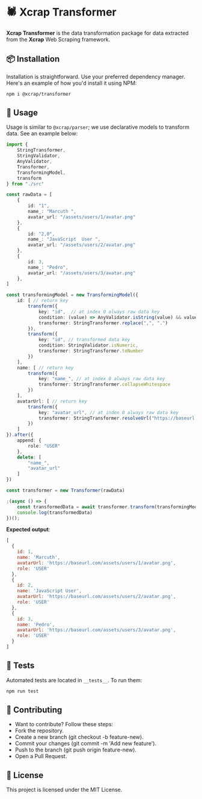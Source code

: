 # 🕷️ Xcrap Transformer

**Xcrap Transformer** is the data transformation package for data extracted from the **Xcrap** Web Scraping framework.

## 📦 Installation

Installation is straightforward. Use your preferred dependency manager. Here's an example of how you'd install it using NPM:

```bash
npm i @xcrap/transformer
```

## 🚀 Usage

Usage is similar to `@xcrap/parser`; we use declarative models to transform data. See an example below:

```ts
import {
    StringTransformer,
    StringValidator,
    AnyValidator,
    Transformer,
    TransformingModel,
    transform
} from "./src"

const rawData = [
    {
        id: "1",
        name_: "Marcuth ",
        avatar_url: "/assets/users/1/avatar.png"
    },
    {
        id: "2,0",
        name_: "JavaScript  User ",
        avatar_url: "/assets/users/2/avatar.png"
    },
    {
        id: 3,
        name_: "Pedro",
        avatar_url: "/assets/users/3/avatar.png"
    },
]

const transformingModel = new TransformingModel({
    id: [ // return key
        transform({
            key: "id",  // at index 0 always raw data key
            condition: (value) => AnyValidator.isString(value) && value.includes(","),
            transformer: StringTransformer.replace(",", ".")
        }),
        transform({
            key: "id", // transformed data key
            condition: StringValidator.isNumeric,
            transformer: StringTransformer.toNumber
        })
    ],
    name: [ // return key
        transform({
            key: "name_", // at index 0 always raw data key
            transformer: StringTransformer.collapseWhitespace
        })
    ],
    avatarUrl: [ // return key
        transform({
            key: "avatar_url", // at index 0 always raw data key
            transformer: StringTransformer.resolveUrl("https://baseurl.com/")
        })
    ]
}).after({
    append: {
        role: "USER"
    },
    delete: [
        "name_",
        "avatar_url"
    ]
})

const transformer = new Transformer(rawData)

;(async () => {
    const transformedData = await transformer.transform(transformingModel)
    console.log(transformedData)
})();

```

**Expected output**:

```js
[
  {
    id: 1,
    name: 'Marcuth',
    avatarUrl: 'https://baseurl.com/assets/users/1/avatar.png',
    role: 'USER'
  },
  {
    id: 2,
    name: 'JavaScript User',
    avatarUrl: 'https://baseurl.com/assets/users/2/avatar.png',
    role: 'USER'
  },
  {
    id: 3,
    name: 'Pedro',
    avatarUrl: 'https://baseurl.com/assets/users/3/avatar.png',
    role: 'USER'
  }
]
```

## 🧪 Tests

Automated tests are located in `__tests__`. To run them:

```bash
npm run test
```

## 🤝 Contributing

  - Want to contribute? Follow these steps:
  - Fork the repository.
  - Create a new branch (git checkout -b feature-new).
  - Commit your changes (git commit -m 'Add new feature').
  - Push to the branch (git push origin feature-new).
  - Open a Pull Request.

## 📝 License

This project is licensed under the MIT License.